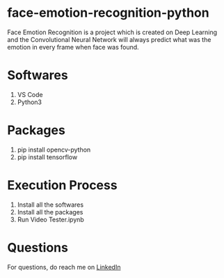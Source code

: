 # face-emotion-recognition-python
Face Emotion Recognition is a project which is created on Deep Learning and the Convolutional Neural Network will always predict what was the emotion in every frame when face was found.

# Softwares
1. VS Code
2. Python3

# Packages
1. pip install opencv-python
2. pip install tensorflow

# Execution Process
1. Install all the softwares
2. Install all the packages
3. Run Video Tester.ipynb

# Questions
For questions, do reach me on <a href="https://linkedin.com/in/MadhuPIoT">LinkedIn</a>
